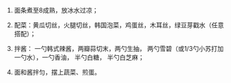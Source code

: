 1. 面条煮至8成熟，放冰水过凉；

2. 配菜：黄瓜切丝，火腿切丝，韩国泡菜，鸡蛋丝，木耳丝，绿豆芽戳水（任意搭配）；

3. 拌酱： 一勺韩式辣酱，两瓣蒜切末，两勺生抽， 两勺雪碧（或1/3勺小苏打加一勺水），一勺香油， 半勺白糖， 半勺白芝麻；

4. 面和酱拌匀，摆上蔬菜、煎蛋。
